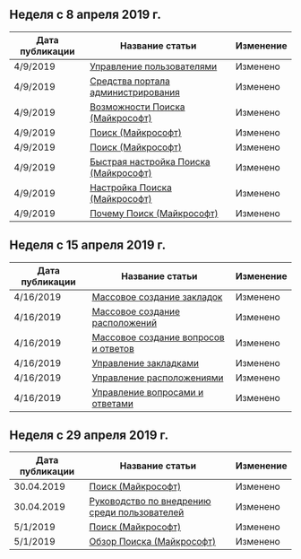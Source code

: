 <!-- This file is generated automatically each week. Changes made to this file will be overwritten.-->




## <a name="week-of-april-08-2019"></a>Неделя с 8 апреля 2019 г.


| Дата публикации |Название статьи | Изменение |
|------|------------|--------|
| 4/9/2019 | [Управление пользователями](/MicrosoftSearch/add-users) | Изменено |
| 4/9/2019 | [Средства портала администрирования](/MicrosoftSearch/admin-portal-tools) | Изменено |
| 4/9/2019 | [Возможности Поиска (Майкрософт)](/MicrosoftSearch/features) | Изменено |
| 4/9/2019 | [Поиск (Майкрософт)](/MicrosoftSearch/index) | Изменено |
| 4/9/2019 | [Поиск (Майкрософт)](/MicrosoftSearch/microsoft-search) | Изменено |
| 4/9/2019 | [Быстрая настройка Поиска (Майкрософт)](/MicrosoftSearch/quick-set-up) | Изменено |
| 4/9/2019 | [Настройка Поиска (Майкрософт)](/MicrosoftSearch/set-up-microsoft-search) | Изменено |
| 4/9/2019 | [Почему Поиск (Майкрософт)](/MicrosoftSearch/why-microsoft-search) | Изменено |


## <a name="week-of-april-15-2019"></a>Неделя с 15 апреля 2019 г.


| Дата публикации |Название статьи | Изменение |
|------|------------|--------|
| 4/16/2019 | [Массовое создание закладок](/MicrosoftSearch/bulk-create-bookmarks) | Изменено |
| 4/16/2019 | [Массовое создание расположений](/MicrosoftSearch/bulk-create-locations) | Изменено |
| 4/16/2019 | [Массовое создание вопросов и ответов](/MicrosoftSearch/bulk-create-qas) | Изменено |
| 4/16/2019 | [Управление закладками](/MicrosoftSearch/manage-bookmarks) | Изменено |
| 4/16/2019 | [Управление расположениями](/MicrosoftSearch/manage-locations) | Изменено |
| 4/16/2019 | [Управление вопросами и ответами](/MicrosoftSearch/manage-qas) | Изменено |


## <a name="week-of-april-29-2019"></a>Неделя с 29 апреля 2019 г.


| Дата публикации |Название статьи | Изменение |
|------|------------|--------|
| 30.04.2019 | [Поиск (Майкрософт)](/MicrosoftSearch/microsoft-search) | Изменено |
| 30.04.2019 | [Руководство по внедрению среди пользователей](/MicrosoftSearch/user-adoption-guide) | Изменено |
| 5/1/2019 | [Поиск (Майкрософт)](/MicrosoftSearch/microsoft-search) | Изменено |
| 5/1/2019 | [Обзор Поиска (Майкрософт)](/MicrosoftSearch/overview-microsoft-search) | Изменено |

